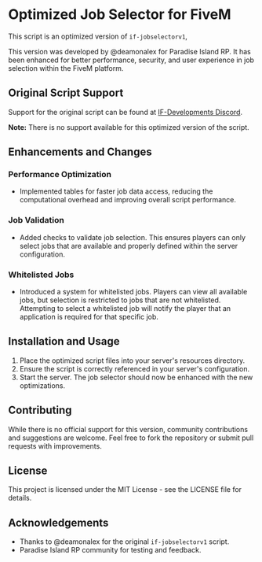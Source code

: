 # Optimized Job Selector for FiveM

This script is an optimized version of `if-jobselectorv1`,

This version was developed by @deamonalex for Paradise Island RP. 
It has been enhanced for better performance, security, and user experience in job selection within the FiveM platform.

## Original Script Support
Support for the original script can be found at [IF-Developments Discord](https://discord.gg/if-developments). 

**Note:** There is no support available for this optimized version of the script.

## Enhancements and Changes

### Performance Optimization
- Implemented tables for faster job data access, reducing the computational overhead and improving overall script performance.

### Job Validation
- Added checks to validate job selection. This ensures players can only select jobs that are available and properly defined within the server configuration.

### Whitelisted Jobs
- Introduced a system for whitelisted jobs. Players can view all available jobs, but selection is restricted to jobs that are not whitelisted. Attempting to select a whitelisted job will notify the player that an application is required for that specific job.

## Installation and Usage

1. Place the optimized script files into your server's resources directory.
2. Ensure the script is correctly referenced in your server's configuration.
3. Start the server. The job selector should now be enhanced with the new optimizations.

## Contributing

While there is no official support for this version, community contributions and suggestions are welcome. Feel free to fork the repository or submit pull requests with improvements.

## License

This project is licensed under the MIT License - see the LICENSE file for details.

## Acknowledgements

- Thanks to @deamonalex for the original `if-jobselectorv1` script.
- Paradise Island RP community for testing and feedback.



